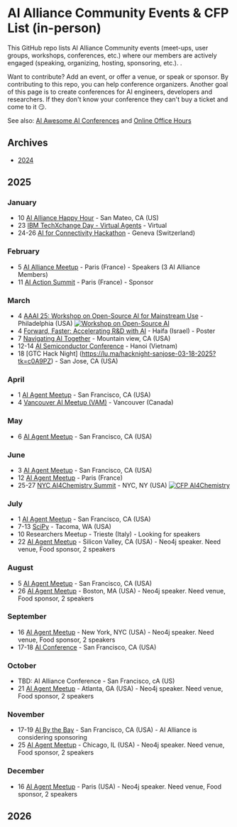 # AI Alliance Community Events & CFP List (in-person) 

This GitHub repo lists AI Alliance Community events (meet-ups, user groups, workshops, conferences, etc.) where our members are actively engaged (speaking, organizing, hosting, sponsoring, etc.). .

Want to contribute? Add an event, or offer a venue, or speak or sponsor.  By contributing to this repo, you can help conference organizers. Another goal of this page is to create conferences for AI engineers, developers and researchers.
If they don't know your conference they can't buy a ticket and come to it 😏.

See also: [AI Awesome AI Conferences](awesome-ai-conferences.md) and [Online Office Hours](../online/office-hours.md)

## Archives
* [2024](archives/2024.md)

## 2025

### January
* 10 [AI Alliance Happy Hour](https://lu.ma/tg7mwi7t) - San Mateo, CA (US)
* 23 [IBM TechXchange Day - Virtual Agents](https://ibmtechxchange-virtual-agents.bemyapp.com) - Virtual
* 24-26 [AI for Connectivity Hackathon](https://lablab.ai/event/ai-for-connectivity-hackathon) - Geneva (Switzerland)

### February
* 5 [AI Alliance Meetup](https://lu.ma/vejv8xcx) - Paris (France) - Speakers (3 AI Alliance Members)
* 11 [AI Action Summit](https://www.elysee.fr/en/sommet-pour-l-action-sur-l-ia) - Paris (France) - Sponsor
  
### March
* 4 [AAAI 25: Workshop on Open-Source AI for Mainstream Use](https://the-ai-alliance.github.io/AAAI-25-Workshop-on-Open-Source-AI-for-Mainstream-Use/#aaai-25-workshop-on-open-source-ai-for-mainstream-use) - Philadelphia (USA) <a href="https://the-ai-alliance.github.io/AAAI-25-Workshop-on-Open-Source-AI-for-Mainstream-Use/submission-details/"><img alt="Workshop on Open-Source AI" src="https://img.shields.io/static/v1?label=CFP&message=until%2024-November-2024&color=red"></a>
* 4 [Forward, Faster: Accelerating R&D with AI](https://research.ibm.com/haifa/forward%20faster-2025/index.html) - Haifa (Israel) - Poster
* 7 [Navigating AI Together](https://www.eventbrite.com/e/navigating-ai-together-a-bay-area-community-college-unconference-tickets-1231783340129) - Mountain view, CA (USA)
* 12-14 [AI Semiconductor Conference](https://www.aisc.events) - Hanoi (Vietnam)
* 18 [GTC Hack Night] (https://lu.ma/hacknight-sanjose-03-18-2025?tk=c0A9PZ) - San Jose, CA (USA)
  
### April
* 1 [AI Agent Meetup](https://lu.ma/cspedjbp) - San Francisco, CA (USA)
* 4 [Vancouver AI Meetup (VAM)](https://lu.ma/3plvmyg1) - Vancouver (Canada)

### May
* 6 [AI Agent Meetup](https://lu.ma/i499vcak) - San Francisco, CA (USA)

### June
* 3 [AI Agent Meetup](https://lu.ma/o648ixbd) - San Francisco, CA (USA)
* 12 [AI Agent Meetup](https://lu.ma/9vh5spxk) - Paris (France) 
* 25-27 [NYC AI4Chemistry Summit](https://wp.nyu.edu/sccpc/nyc-ai4chemistry-summit) - NYC, NY (USA) <a href="https://wp.nyu.edu/sccpc/abstract-submission/"><img alt="CFP AI4Chemistry" src="https://img.shields.io/static/v1?label=CFP&message=until%2015-April-2025&color=red"></a>


### July
* 1 [AI Agent Meetup]() - San Francisco, CA (USA)
* 7-13 [SciPy](https://www.scipy2025.scipy.org/) - Tacoma, WA (USA)
* 10 Researchers Meetup - Trieste (Italy) - Looking for speakers
* 22 [AI Agent Meetup]() - Silicon Valley, CA (USA) - Neo4j speaker. Need venue, Food sponsor, 2 speakers

### August
* 5 [AI Agent Meetup](https://lu.ma/i499vcak) - San Francisco, CA (USA)
* 26 [AI Agent Meetup]() - Boston, MA (USA) - Neo4j speaker. Need venue, Food sponsor, 2 speakers

### September
* 16 [AI Agent Meetup]() - New York, NYC (USA) - Neo4j speaker. Need venue, Food sponsor, 2 speakers
* 17-18 [AI Conference](https://aiconference.com/) - San Francisco, CA (USA)

### October
* TBD: AI Alliance Conference - San Francisco, cA (US) 
* 21 [AI Agent Meetup]() - Atlanta, GA (USA) - Neo4j speaker. Need venue, Food sponsor, 2 speakers

### November
* 17-19 [AI By the Bay](https://ai.bythebay.io/) - San Francisco, CA (USA) - AI Alliance is considering sponsoring
* 25 [AI Agent Meetup]() - Chicago, IL (USA) - Neo4j speaker. Need venue, Food sponsor, 2 speakers

### December
* 16 [AI Agent Meetup]() - Paris (USA) - Neo4j speaker. Need venue, Food sponsor, 2 speakers


## 2026

